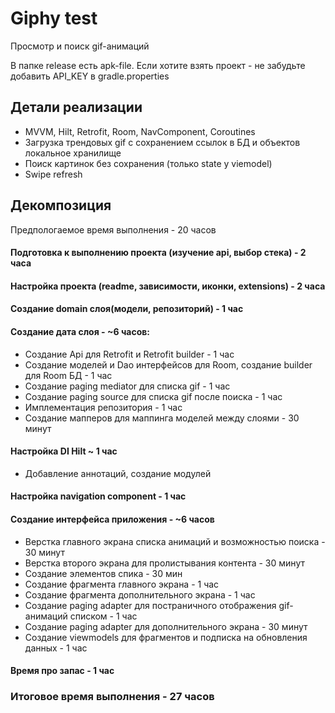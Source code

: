 # Giphy test

Просмотр и поиск gif-анимаций

В папке release есть apk-file. Если хотите взять проект - не забудьте добавить API_KEY в gradle.properties

## Детали реализации
- MVVM, Hilt, Retrofit, Room, NavComponent, Coroutines
- Загрузка трендовых gif с сохранением ссылок в БД и объектов локальное хранилище
- Поиск картинок без сохранения (только state у viemodel)
- Swipe refresh

## Декомпозиция

Предпологаемое время выполнения - 20 часов

#### Подготовка к выполнению проекта (изучение api, выбор стека) - 2 часа

#### Настройка проекта (readme, зависимости, иконки, extensions) - 2 часа

#### Создание domain слоя(модели, репозиторий) - 1 час
#### Создание дата слоя - ~6 часов:
- Создание Api для Retrofit и Retrofit builder - 1 час
- Создание моделей и Dao интерфейсов для Room,  создание builder для Room БД - 1 час
- Создание paging mediator для списка gif - 1 час
- Создание paging source для списка gif после поиска - 1 час
- Имплементация репозитория - 1 час
- Создание мапперов для маппинга моделей между слоями - 30 минут

#### Настройка DI Hilt ~ 1 час
- Добавление аннотаций, создание модулей

#### Настройка navigation component - 1 час

#### Создание интерфейса приложения - ~6 часов
- Верстка главного экрана списка анимаций и возможностью поиска - 30 минут
- Верстка второго экрана для пролистывания контента - 30 минут
- Создание элементов спика - 30 мин
- Создание фрагмента главного экрана - 1 час
- Создание фрагмента дополнительного экрана - 1 час
- Создание paging adapter для постраничного отображения gif-анимаций списком - 1 час
- Создание paging adapter для дополнительного экрана - 30 минут
- Создание viewmodels для фрагментов и подписка на обновления данных - 1 час

#### Время про запас - 1 час

### Итоговое время выполнения - 27 часов









